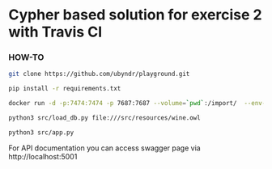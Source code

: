 # Cypher based solution for exercise 2 with Travis CI

### HOW-TO

```sh
git clone https://github.com/ubyndr/playground.git
```
```sh
pip install -r requirements.txt
```
```sh
docker run -d -p:7474:7474 -p 7687:7687 --volume=`pwd`:/import/  --env-file ./src/resources/env.list matentzn/vfb-prod
```
```sh
python3 src/load_db.py file:///src/resources/wine.owl
```
```sh
python3 src/app.py
```

For API documentation you can access swagger page via http://localhost:5001
